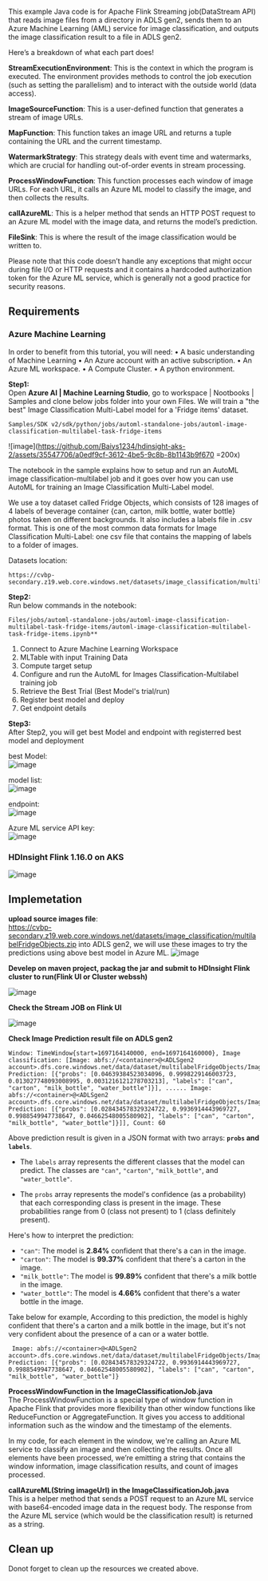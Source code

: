 This example Java code is for Apache Flink Streaming job(DataStream API) that reads image files from a directory in ADLS gen2, sends them to an Azure Machine Learning (AML) service for image classification, and outputs the image classification result to a file in ADLS gen2.

Here’s a breakdown of what each part does!

**StreamExecutionEnvironment**: This is the context in which the program is executed. The environment provides methods to control the job execution (such as setting the parallelism) and to interact with the outside world (data access).

**ImageSourceFunction**: This is a user-defined function that generates a stream of image URLs.

**MapFunction**: This function takes an image URL and returns a tuple containing the URL and the current timestamp.

**WatermarkStrategy**: This strategy deals with event time and watermarks, which are crucial for handling out-of-order events in stream processing.

**ProcessWindowFunction**: This function processes each window of image URLs. For each URL, it calls an Azure ML model to classify the image, and then collects the results.

**callAzureML**: This is a helper method that sends an HTTP POST request to an Azure ML model with the image data, and returns the model’s prediction.

**FileSink**: This is where the result of the image classification would be written to.

Please note that this code doesn’t handle any exceptions that might occur during file I/O or HTTP requests and it contains a hardcoded authorization token for the Azure ML service, which is generally not a good practice for security reasons.

## Requirements
### Azure Machine Learning
 In order to benefit from this tutorial, you will need:
• A basic understanding of Machine Learning
• An Azure account with an active subscription.
• An Azure ML workspace. 
• A Compute Cluster. 
• A python environment.

**Step1:** <br>
Open **Azure AI | Machine Learning Studio**, go to workspace | Nootbooks | Samples and clone below jobs folder into your own Files.
We will train a "the best" Image Classification Multi-Label model for a 'Fridge items' dataset.

```
Samples/SDK v2/sdk/python/jobs/automl-standalone-jobs/automl-image-classification-multilabel-task-fridge-items
```

![image](https://github.com/Baiys1234/hdinsight-aks-2/assets/35547706/a0edf9cf-3612-4be5-9c8b-8b1143b9f670  =200x)

The notebook in the sample explains how to setup and run an AutoML image classification-multilabel job and it goes over how you can use AutoML for training an Image Classification Multi-Label model. 

We use a toy dataset called Fridge Objects, which consists of 128 images of 4 labels of beverage container {can, carton, milk bottle, water bottle} photos taken on different backgrounds. It also includes a labels file in .csv format. This is one of the most common data formats for Image Classification Multi-Label: one csv file that contains the mapping of labels to a folder of images.

Datasets location:<br>
```
https://cvbp-secondary.z19.web.core.windows.net/datasets/image_classification/multilabelFridgeObjects.zip
```

**Step2:** <br>
Run below commands in the notebook:
```
Files/jobs/automl-standalone-jobs/automl-image-classification-multilabel-task-fridge-items/automl-image-classification-multilabel-task-fridge-items.ipynb**
```

1. Connect to Azure Machine Learning Workspace
2. MLTable with input Training Data
3. Compute target setup
4. Configure and run the AutoML for Images Classification-Multilabel training job
5. Retrieve the Best Trial (Best Model's trial/run)
6. Register best model and deploy
7. Get endpoint details

**Step3:** <br>
After Step2, you will get best Model and endpoint with registerred best model and deployment

best Model:<br>
![image](https://github.com/Baiys1234/hdinsight-aks-2/assets/35547706/641c69a7-4742-41b1-ad2f-c5fc57913461)

model list:<br>
![image](https://github.com/Baiys1234/hdinsight-aks-2/assets/35547706/ec77261f-9315-49d1-9ef0-bb559a1a09ee)

endpoint:<br>
![image](https://github.com/Baiys1234/hdinsight-aks-2/assets/35547706/14c535c6-9e9a-4cf0-af31-c58cddc22a94)

Azure ML service API key:<br>
![image](https://github.com/Baiys1234/hdinsight-aks-2/assets/35547706/607534ec-75f3-4dad-b5b3-d39d05fb5fd8)

### HDInsight Flink 1.16.0 on AKS

![image](https://github.com/Baiys1234/hdinsight-aks-2/assets/35547706/2110659a-440a-4800-819d-e5afe34d939d)

## Implemetation <br>
**upload source images file**: <br>
https://cvbp-secondary.z19.web.core.windows.net/datasets/image_classification/multilabelFridgeObjects.zip into ADLS gen2,
we will use these images to try the predictions using above best model in Azure ML.
![image](https://github.com/Baiys1234/hdinsight-aks-2/assets/35547706/38805770-88f0-48be-b5a2-a8160e830140)

**Develep on maven project, packag the jar and submit to HDInsight Flink cluster to run(Flink UI or Cluster webssh)** <br>

![image](https://github.com/Baiys1234/hdinsight-aks-2/assets/35547706/540a989b-fff9-411f-aa5c-5cf70c1f6571)

**Check the Stream JOB on Flink UI** <br>

![image](https://github.com/Baiys1234/hdinsight-aks-2/assets/35547706/2744345a-ccc1-44e5-b781-85a74a468330)

**Check Image Prediction result file on ADLS gen2** <br>

```
Window: TimeWindow{start=1697164140000, end=1697164160000}, Image classification: [Image: abfs://<container>@<ADLSgen2 account>.dfs.core.windows.net/data/dataset/multilabelFridgeObjects/Images/\1.jpg, Prediction: [{"probs": [0.04639384523034096, 0.9998229146003723, 0.013027748093008995, 0.0031216121278703213], "labels": ["can", "carton", "milk_bottle", "water_bottle"]}], ...... Image: abfs://<container>@<ADLSgen2 account>.dfs.core.windows.net/data/dataset/multilabelFridgeObjects/Images/\99.jpg, Prediction: [{"probs": [0.028434578329324722, 0.9936914443969727, 0.9988549947738647, 0.04662548005580902], "labels": ["can", "carton", "milk_bottle", "water_bottle"]}]], Count: 60
```

Above  prediction result is given in a JSON format with two arrays: **`probs` and `labels`**. 

- The `labels` array represents the different classes that the model can predict. The classes are `"can"`, `"carton"`, `"milk_bottle"`, and `"water_bottle"`.

- The `probs` array represents the model's confidence (as a probability) that each corresponding class is present in the image. These probabilities range from 0 (class not present) to 1 (class definitely present).

Here's how to interpret the prediction:

- `"can"`: The model is **2.84%** confident that there's a can in the image.
- `"carton"`: The model is **99.37%** confident that there's a carton in the image.
- `"milk_bottle"`: The model is **99.89%** confident that there's a milk bottle in the image.
- `"water_bottle"`: The model is **4.66%** confident that there's a water bottle in the image.

Take below for example, According to this prediction, the model is highly confident that there's a carton and a milk bottle in the image, but it's not very confident about the presence of a can or a water bottle. 
```
 Image: abfs://<container>@<ADLSgen2 account>.dfs.core.windows.net/data/dataset/multilabelFridgeObjects/Images/\99.jpg, Prediction: [{"probs": [0.028434578329324722, 0.9936914443969727, 0.9988549947738647, 0.04662548005580902], "labels": ["can", "carton", "milk_bottle", "water_bottle"]}
```

**ProcessWindowFunction in the ImageClassificationJob.java** <br>
The ProcessWindowFunction is a special type of window function in Apache Flink that provides more flexibility than other window functions like ReduceFunction or AggregateFunction. It gives you access to additional information such as the window and the timestamp of the elements.

In my code, for each element in the window, we're calling an Azure ML service to classify an image and then collecting the results. 
Once all elements have been processed, we’re emitting a string that contains the window information, image classification results, and count of images processed.

**callAzureML(String imageUrl) in the ImageClassificationJob.java** <br>
This is a helper method that sends a POST request to an Azure ML service with base64-encoded image data in the request body. The response from the Azure ML service (which would be the classification result) is returned as a string.

## Clean up <br>
Donot forget to clean up the resources we created above.








